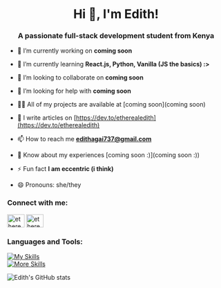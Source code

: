 <h1 align="center">Hi 👋, I'm Edith!</h1>
<h3 align="center">A passionate full-stack development student from Kenya</h3>

- 🔭 I’m currently working on **coming soon**

- 🌱 I’m currently learning **React.js, Python, Vanilla (JS the basics) :>**

- 👯 I’m looking to collaborate on **coming soon**

- 🤝 I’m looking for help with **coming soon**

- 👨‍💻 All of my projects are available at [coming soon](coming soon)

- 📝 I write articles on [https://dev.to/etherealedith](https://dev.to/etherealedith)

- 📫 How to reach me **edithagai737@gmail.com**

- 📄 Know about my experiences [coming soon :)](coming soon :))

- ⚡ Fun fact **I am eccentric (i think)**

- 😄 Pronouns: she/they

<h3 align="left">Connect with me:</h3>
<p align="left">
<a href="https://codepen.io/ethereal-edith" target="blank"><img align="center" src="https://raw.githubusercontent.com/rahuldkjain/github-profile-readme-generator/master/src/images/icons/Social/codepen.svg" alt="ethereal-edith" height="30" width="40" /></a>
<a href="https://www.leetcode.com/ethereal-edith" target="blank"><img align="center" src="https://raw.githubusercontent.com/rahuldkjain/github-profile-readme-generator/master/src/images/icons/Social/leet-code.svg" alt="ethereal-edith" height="30" width="40" /></a>
</p>

<h3 align="left">Languages and Tools:</h3>

[![My Skills](https://skillicons.dev/icons?i=js,html,css,react)](https://skillicons.dev)  
[![More Skills](https://skillicons.dev/icons?i=devto,discord,github,linux,linkedin,py,ubuntu,vscode)](https://skillicons.dev)

![Edith's GitHub stats](https://github-readme-stats.vercel.app/api?username=ethereal-edith&show_icons=true&theme=neon)




<!---
ethereal-edith/ethereal-edith is a ✨ special ✨ repository because its `README.md` (this file) appears on your GitHub profile.
You can click the Preview link to take a look at your changes.
--->
